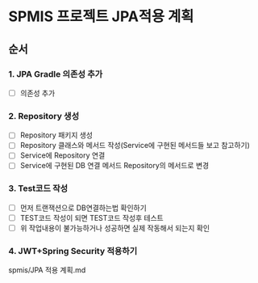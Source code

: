 # SPMIS 프로젝트 JPA적용 계획

## 순서
### 1. JPA Gradle 의존성 추가
- [ ] 의존성 추가

### 2. Repository 생성
- [ ] Repository 패키지 생성
- [ ] Repository 클래스와 메서드 작성(Service에 구현된 메서드들 보고 참고하기)
- [ ] Service에 Repository 연결
- [ ] Service에 구현된 DB 연결 메서드 Repository의 메서드로 변경

### 3. Test코드 작성
- [ ] 먼저 트랜잭션으로 DB연결하는법 확인하기
- [ ] TEST코드 작성이 되면 TEST코드 작성후 테스트
- [ ] 위 작업내용이 불가능하거나 성공하면 실제 작동해서 되는지 확인

### 4.  JWT+Spring Security 적용하기
spmis/JPA 적용 계획.md
